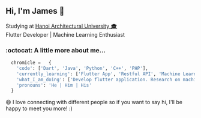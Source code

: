 <h2> Hi, I'm James 👋</h2>

<p>Studying at <a href="http://hau.edu.vn"> Hanoi Architectural University 🎓</a>
</br>Flutter Developer | Machine Learning Enthusiast</a>

### :octocat: A little more about me...  
```python
  chromicle =	{
    'code': ['Dart', 'Java', 'Python', 'C++', 'PHP'],
    'currently_learning': ['Flutter App', 'Restful API', 'Machine Learning', 'Recommendation System'],
    'what_I_am_doing': ['Develop flutter application. Research on machine learning and recommendation systems'],
    'pronouns': 'He | Him | His'
  }
```
😄 I love connecting with different people so if you want to say hi, I'll be happy to meet you more!</b> :) 
